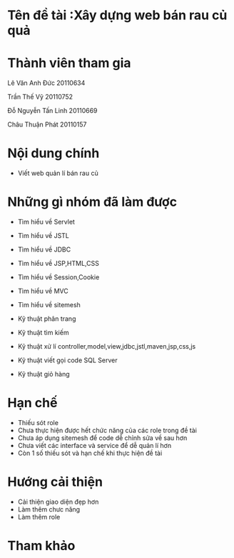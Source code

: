 
# Tên đề tài :Xây dựng web bán rau củ quả
          
# Thành viên tham gia

Lê Văn Anh Đức         20110634

Trần Thế Vỹ            20110752

Đỗ Nguyễn Tấn Linh	   20110669

Châu Thuận Phát        20110157

# Nội dung chính
- Viết web quản lí bán rau củ

# Những gì nhóm đã làm được
- Tìm hiểu về Servlet
- Tìm hiểu về JSTL
- Tìm hiểu về JDBC
- Tìm hiểu về JSP,HTML,CSS
- Tìm hiểu về Session,Cookie
- Tìm hiểu về MVC
- Tìm hiểu về sitemesh 

- Kỹ thuật phân trang
- Kỹ thuật tìm kiếm
- Kỹ thuật xử lí controller,model,view,jdbc,jstl,maven,jsp,css,js
- Kỹ thuật viết gọi code SQL Server
- Kỹ thuật giỏ hàng



# Hạn chế
- Thiếu sót role
- Chưa thực hiện được hết chức năng của các role trong đề tài
- Chưa áp dụng sitemesh để code dễ chỉnh sửa về sau hơn
- Chưa viết các interface và service để dễ quản lí hơn
- Còn 1 số thiếu sót và hạn chế khi thực hiện đề tài

# Hướng cải thiện
- Cải thiện giao diện đẹp hơn
- Làm thêm chưc năng 
- Làm thêm role

# Tham khảo
